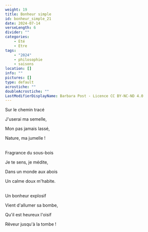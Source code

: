 ```yaml
---
weight: 19
title: Bonheur simple
id: bonheur_simple_21
date: 2024-07-14
verseLength: 6
divider: ""
categories:
    - Eté
    - Etre
tags:
    - "2024"
    - philosophie
    - saisons
location: []
info: ""
pictures: []
type: default
acrostiche: ""
doubleAcrostiche: ""
LastModifierDisplayName: Barbara Post - Licence CC BY-NC-ND 4.0
---
```

Sur le chemin tracé

J'userai ma semelle,

Mon pas jamais lassé,

Nature, ma jumelle !

 \
Fragrance du sous-bois

Je te sens, je médite,

Dans un monde aux abois

Un calme doux m'habite.

 \
Un bonheur explosif

Vient d'allumer sa bombe,

Qu'il est heureux l'oisif

Rêveur jusqu'à la tombe !